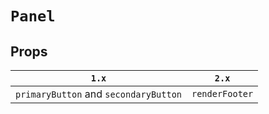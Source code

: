 # `Panel`

## Props

| `1.x`                                 | `2.x`          |
| ------------------------------------- | -------------- |
| `primaryButton` and `secondaryButton` | `renderFooter` |
